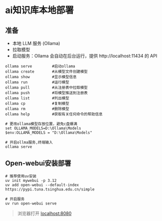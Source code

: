 # ai知识库本地部署

## 准备
- 本地 LLM 服务 (Ollama)
- 拉取模型
- 启动服务：Ollama 会自动在后台运行，提供 http://localhost:11434 的 API


```shell
ollama serve         #启动ollama
ollama create        #从模型文件创建模型
ollama show          #显示模型信息
ollama run           #运行模型
ollama pull          #从注册表中拉取模型
ollama push          #将模型推送到注册表
ollama list          #列出模型
ollama cp            #复制模型
ollama rm            #删除模型
ollama help          #获取有关任何命令的帮助信息  

```
```shell
# 更改ollama模型存放位置，避免c盘爆满
set OLLAMA_MODELS=D:\Ollama\Models
$env:OLLAMA_MODELS = "D:\Ollama\Models"
```
```shell
# 开启ollma服务,终端输入
ollama serve
```
## Open-webui安装部署

```shell
# 推荐使用uv安装
uv init mywebui -p 3.12
uv add open-webui --default-index https://pypi.tuna.tsinghua.edu.cn/simple

# 开启服务
uv run open-webui serve
```
>浏览器打开 [localhost:8080](https://localhost:8080)